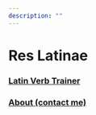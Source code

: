 ```yaml
---
description: ""
---
```

# Res Latinae

### [Latin Verb Trainer](/verbs)

### [About (contact me)](about)
